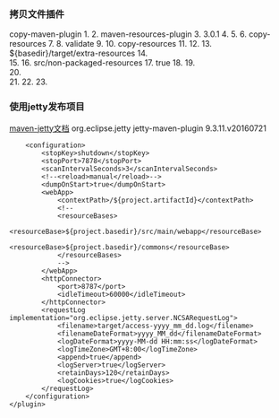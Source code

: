 ### 拷贝文件插件
copy-maven-plugin
	1.	<plugin>
	2.	        <artifactId>maven-resources-plugin</artifactId>
	3.	        <version>3.0.1</version>
	4.	        <executions>
	5.	          <execution>
	6.	            <id>copy-resources</id>
	7.	            <!-- here the phase you need -->
	8.	            <phase>validate</phase>
	9.	            <goals>
	10.	              <goal>copy-resources</goal>
	11.	            </goals>
	12.	            <configuration>
	13.	              <outputDirectory>${basedir}/target/extra-resources</outputDirectory>
	14.	              <resources>          
	15.	                <resource>
	16.	                  <directory>src/non-packaged-resources</directory>
	17.	                  <filtering>true</filtering>
	18.	                </resource>
	19.	              </resources>              
	20.	            </configuration>            
	21.	          </execution>
	22.	        </executions>
	23.   </plugin>

### 使用jetty发布项目
[maven-jetty文档][1]
	<!--jetty-->
	<plugin>
	    <groupId>org.eclipse.jetty</groupId>
	    <artifactId>jetty-maven-plugin</artifactId>
	    <version>9.3.11.v20160721</version>

	    <configuration>
	        <stopKey>shutdown</stopKey>
	        <stopPort>7878</stopPort>
	        <scanIntervalSeconds>3</scanIntervalSeconds>
	        <!--<reload>manual</reload>-->
	        <dumpOnStart>true</dumpOnStart>
	        <webApp>
	            <contextPath>/${project.artifactId}</contextPath>
	            <!--
	            <resourceBases>
	                <resourceBase>${project.basedir}/src/main/webapp</resourceBase>
	                <resourceBase>${project.basedir}/commons</resourceBase>
	            </resourceBases>
	            -->
	        </webApp>
	        <httpConnector>
	            <port>8787</port>
	            <idleTimeout>60000</idleTimeout>
	        </httpConnector>
	        <requestLog implementation="org.eclipse.jetty.server.NCSARequestLog">
	            <filename>target/access-yyyy_mm_dd.log</filename>
	            <filenameDateFormat>yyyy_MM_dd</filenameDateFormat>
	            <logDateFormat>yyyy-MM-dd HH:mm:ss</logDateFormat>
	            <logTimeZone>GMT+8:00</logTimeZone>
	            <append>true</append>
	            <logServer>true</logServer>
	            <retainDays>120</retainDays>
	            <logCookies>true</logCookies>
	        </requestLog>
	    </configuration>
	</plugin>

[1]:	http://www.eclipse.org/jetty/documentation/current/jetty-maven-plugin.html#running-and-deploying